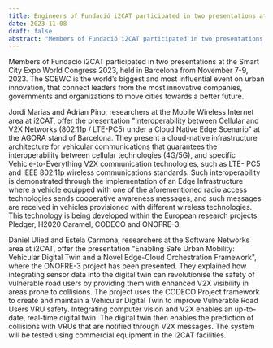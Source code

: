 ```yaml
---
title: Engineers of Fundació i2CAT participated in two presentations at SCEWC 2023
date: 2023-11-08
draft: false
abstract: "Members of Fundació i2CAT participated in two presentations at the Smart City Expo World Congress 2023, held in Barcelona from November 7-9, 2023. The SCEWC is the world’s biggest and most influential event on urban innovation, that connect leaders from the most innovative companies, governments and organizations to move cities towards a better future."
---
```

Members of Fundació i2CAT participated in two presentations at the Smart City Expo World Congress 2023, held in Barcelona from November 7-9, 2023. The SCEWC is the world’s biggest and most influential event on urban innovation, that connect leaders from the most innovative companies, governments and organizations to move cities towards a better future.

Jordi Marias and Adrian Pino, researchers at the Mobile Wireless Internet area at i2CAT, offer the presentation "Interoperability between Cellular and V2X Networks (802.11p / LTE-PC5) under a Cloud Native Edge Scenario" at the AGORA stand of Barcelona. They present a cloud-native infrastructure architecture for vehicular communications that guarantees the interoperability between cellular technologies (4G/5G), and specific Vehicle-to-Everything V2X communication technologies, such as LTE- PC5 and IEEE 802.11p wireless communications standards. Such interoperability is demonstrated through the implementation of an Edge Infrastructure where a vehicle equipped with one of the aforementioned radio access technologies sends cooperative awareness messages, and such messages are received in vehicles provisioned with different wireless technologies. This technology is being developed within the European research projects Pledger, H2020 Caramel, CODECO and ONOFRE-3.

Daniel Ulied and Estela Carmona, researchers at the Software Networks area at i2CAT, offer the presentation "Enabling Safe Urban Mobility: Vehicular Digital Twin and a Novel Edge-Cloud Orchestration Framework", where the ONOFRE-3 project has been presented. They explained how integrating sensor data into the digital twin can revolutionise the safety of vulnerable road users by providing them with enhanced V2X visibility in areas prone to collisions. The project uses the CODECO Project framework to create and maintain a Vehicular Digital Twin to improve Vulnerable Road Users VRU safety. Integrating computer vision and V2X enables an up-to-date, real-time digital twin. The digital twin then enables the prediction of collisions with VRUs that are notified through V2X messages. The system will be tested using commercial equipment in the i2CAT facilities.

<!--more-->